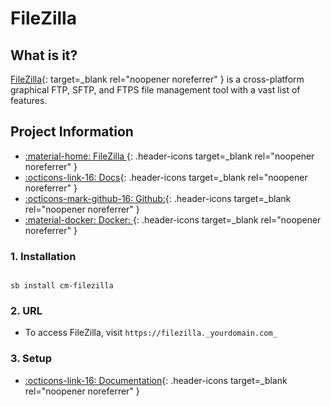 # FileZilla

## What is it?

[FileZilla](https://filezilla-project.org/){: target=_blank rel="noopener noreferrer" } is a cross-platform graphical FTP, SFTP, and FTPS file management tool with a vast list of features.

## Project Information

- [:material-home: FileZilla ](https://filezilla-project.org/){: .header-icons target=_blank rel="noopener noreferrer" }
- [:octicons-link-16: Docs](https://wiki.filezilla-project.org/Main_Page){: .header-icons target=_blank rel="noopener noreferrer" }
- [:octicons-mark-github-16: Github:](https://github.com/jlesage/docker-filezilla){: .header-icons target=_blank rel="noopener noreferrer" }
- [:material-docker: Docker: ](https://hub.docker.com/r/jlesage/filezilla/){: .header-icons target=_blank rel="noopener noreferrer" }

### 1. Installation

``` shell

sb install cm-filezilla

```

### 2. URL

- To access FileZilla, visit `https://filezilla._yourdomain.com_`

### 3. Setup

- [:octicons-link-16: Documentation](https://wiki.filezilla-project.org/Main_Page){: .header-icons target=_blank rel="noopener noreferrer" }
